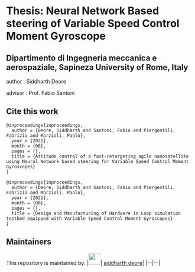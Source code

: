 # Thesis: Neural Network Based steering of Variable Speed Control Moment Gyroscope
## Dipartimento di Ingegneria meccanica e aerospaziale, Sapineza University of Rome, Italy

author  : Siddharth Deore

advisor : Prof. Fabio Santoni

## Cite this work

```console
@inproceedings{inproceedings,
  author = {Deore, Siddharth and Santoni, Fabio and Piergentili, Fabrizio and Marzioli, Paolo},
  year = {2021},
  month = {06},
  pages = {},
  title = {Attitude control of a fast-retargeting agile nanosatellite using Neural Network based steering for Variable Speed Control Moment Gyroscopes}
}

@inproceedings{inproceedings,
  author = {Deore, Siddharth and Santoni, Fabio and Piergentili, Fabrizio and Marzioli, Paolo},
  year = {2021},
  month = {06},
  pages = {},
  title = {Design and Manufacturing of Hardware in Loop simulation testbed equipped with Variable Speed Control Moment Gyroscopes}
}

```

## Maintainers
This repository is maintained by:
|<img src="https://github.com/siddharthdeore.png" width="32">| [siddharth deore](https://github.com/siddharthdeore)|
|--|--|
